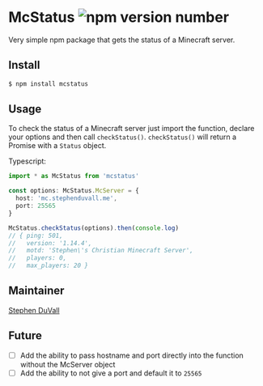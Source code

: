 # McStatus ![npm version number](https://img.shields.io/npm/v/mcstatus?style=flat-square)
Very simple npm package that gets the status of a Minecraft server.


## Install
```bash
$ npm install mcstatus
```

## Usage
To check the status of a Minecraft server just import the function, declare your options and then call `checkStatus()`. `checkStatus()` will return a Promise with a `Status` object.

Typescript:
```typescript
import * as McStatus from 'mcstatus'

const options: McStatus.McServer = {
  host: 'mc.stephenduvall.me',
  port: 25565
}

McStatus.checkStatus(options).then(console.log)
// { ping: 501,
//   version: '1.14.4',
//   motd: 'Stephen\'s Christian Minecraft Server',
//   players: 0,
//   max_players: 20 }
```


## Maintainer
[Stephen DuVall](https://github.com/stphnduvall)

## Future
- [ ] Add the ability to pass hostname and port directly into the function without the McServer object
- [ ] Add the ability to not give a port and default it to `25565`
